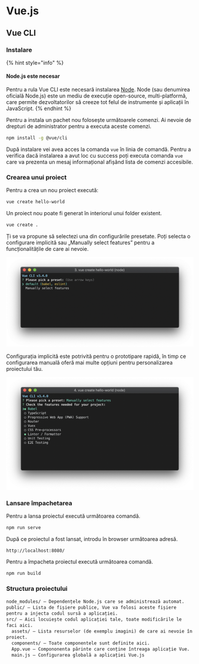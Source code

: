 # Vue.js

## Vue CLI

### Instalare

{% hint style="info" %}
#### Node.js este necesar

Pentru a rula Vue CLI este necesară instalarea [Node](https://nodejs.org/). Node \(sau denumirea oficială Node.js\) este un mediu de execuție open-source, multi-platformă, care permite dezvoltatorilor să creeze tot felul de instrumente și aplicații în JavaScript.
{% endhint %}

Pentru a instala un pachet nou folosește următoarele comenzi. Ai nevoie de drepturi de administrator pentru a executa aceste comenzi.

```bash
npm install -g @vue/cli
```

După instalare vei avea acces la comanda `vue` în linia de comandă. Pentru a verifica dacă instalarea a avut loc cu success poți executa comanda `vue` care va prezenta un mesaj informațional afișând lista de comenzi accesibile. 

### Crearea unui proiect

Pentru a crea un nou proiect execută:

```bash
vue create hello-world
```

Un proiect nou poate fi generat în interiorul unui folder existent.

```bash
vue create .
```

Ți se va propune să selectezi una din configurările presetate. Poți selecta o configurare implicită sau „Manually select features” pentru a funcționalitățile de care ai nevoie.

![](../.gitbook/assets/image%20%28170%29.png)

Configurația implicită este potrivită pentru o prototipare rapidă, în timp ce configurarea manuală oferă mai multe opțiuni pentru personalizarea proiectului tău. 

![](../.gitbook/assets/image%20%28147%29.png)

### 

### Lansare împachetarea

Pentru a lansa proiectul execută următoarea comandă.

```bash
npm run serve
```

După ce proiectul a fost lansat, introdu în browser următoarea adresă.

```text
http://localhost:8080/
```

Pentru a împacheta proiectul execută următoarea comandă.

```bash
npm run build
```

### Structura proiectului

```text
node_modules/ – Dependențele Node.js care se administrează automat.
public/ – Lista de fișiere publice, Vue va folosi aceste fișiere pentru a injecta codul sursă a aplicației.
src/ – Aici locuiește codul aplicației tale, toate modificările le faci aici.
  assets/ – Lista resurselor (de exemplu imagini) de care ai nevoie în proiect.
  components/ – Toate componentele sunt definite aici.
  App.vue – Compononenta părinte care conține întreaga aplicație Vue.
  main.js – Configurarea globală a aplicației Vue.js
```

